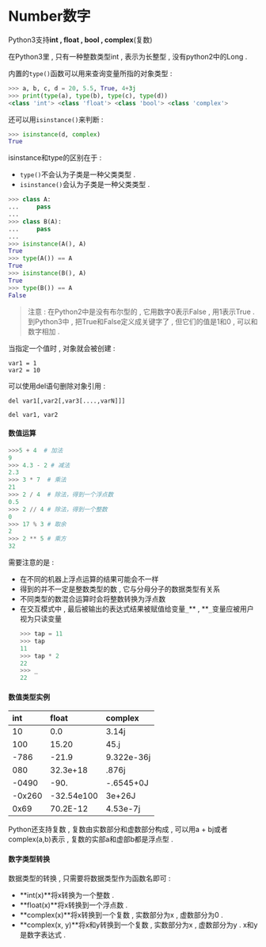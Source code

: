 # Number数字

Python3支持**int , float , bool , complex**\(复数\)

在Python3里 , 只有一种整数类型int , 表示为长整型 , 没有python2中的Long .

内置的`type()`函数可以用来查询变量所指的对象类型 :

```py
>>> a, b, c, d = 20, 5.5, True, 4+3j
>>> print(type(a), type(b), type(c), type(d))
<class 'int'> <class 'float'> <class 'bool'> <class 'complex'>
```

还可以用`isinstance()`来判断 :

```py
>>> isinstance(d, complex)
True
```

isinstance和type的区别在于 :

* `type()`不会认为子类是一种父类类型 . 
* `isinstance()`会认为子类是一种父类类型 . 

```py
>>> class A:
...     pass
...
>>> class B(A):
...     pass
...
>>> isinstance(A(), A)
True
>>> type(A()) == A
True
>>> isinstance(B(), A)
True
>>> type(B()) == A
False
```

> 注意 : 在Python2中是没有布尔型的 , 它用数字0表示False , 用1表示True . 到Python3中 , 把True和False定义成关键字了 , 但它们的值是1和0 , 可以和数字相加 .

当指定一个值时 , 对象就会被创建 :

```
var1 = 1
var2 = 10
```

可以使用del语句删除对象引用 :

```
del var1[,var2[,var3[....,varN]]]
```

```
del var1, var2
```

#### 数值运算

```py
>>>5 + 4  # 加法
9
>>> 4.3 - 2 # 减法
2.3
>>> 3 * 7  # 乘法
21
>>> 2 / 4  # 除法，得到一个浮点数
0.5
>>> 2 // 4 # 除法，得到一个整数
0
>>> 17 % 3 # 取余 
2
>>> 2 ** 5 # 乘方
32
```

需要注意的是 :

* 在不同的机器上浮点运算的结果可能会不一样
* 得到的并不一定是整数类型的数 , 它与分母分子的数据类型有关系
* 不同类型的数混合运算时会将整数转换为浮点数
* 在交互模式中 , 最后被输出的表达式结果被赋值给变量`_`** , **`_`变量应被用户视为只读变量
  ```py
  >>> tap = 11
  >>> tap
  11
  >>> tap * 2
  22
  >>> _
  22
  ```

#### 数值类型实例

| int | float | complex |
| :--- | :--- | :--- |
| 10 | 0.0 | 3.14j |
| 100 | 15.20 | 45.j |
| -786 | -21.9 | 9.322e-36j |
| 080 | 32.3e+18 | .876j |
| -0490 | -90. | -.6545+0J |
| -0x260 | -32.54e100 | 3e+26J |
| 0x69 | 70.2E-12 | 4.53e-7j |

Python还支持复数 , 复数由实数部分和虚数部分构成 , 可以用a + bj或者complex\(a,b\)表示 , 复数的实部a和虚部b都是浮点型 .

#### 数字类型转换

数据类型的转换 , 只需要将数据类型作为函数名即可 :

* **int\(x\)**将x转换为一个整数 . 
* **float\(x\)**将x转换到一个浮点数 . 
* **complex\(x\)**将x转换到一个复数 , 实数部分为x , 虚数部分为0 . 
* **complex\(x, y\)**将x和y转换到一个复数 , 实数部分为x , 虚数部分为y . x和y是数字表达式 . 



